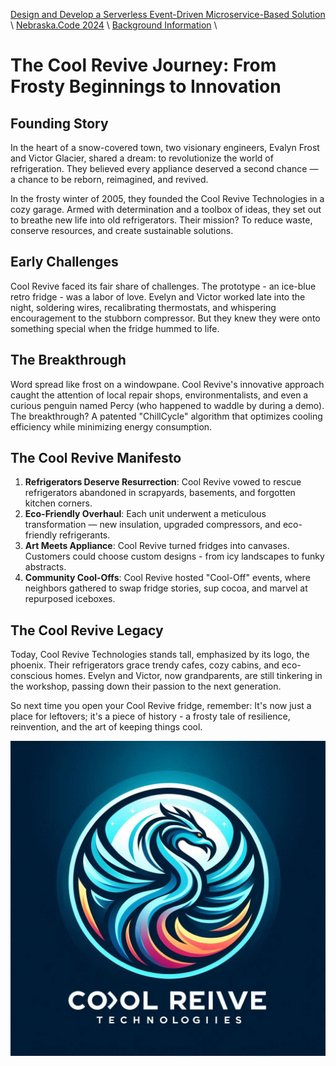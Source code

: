 [Design and Develop a Serverless Event-Driven Microservice-Based Solution](https://github.com/TaleLearnCode/EDAMicroserviceWorkshop) \ [Nebraska.Code 2024](README.md)  \ [Background Information](README.md) \

# The Cool Revive Journey: From Frosty Beginnings to Innovation

## Founding Story

In the heart of a snow-covered town, two visionary engineers, Evalyn Frost and Victor Glacier, shared a dream: to revolutionize the world of refrigeration. They believed every appliance deserved a second chance — a chance to be reborn, reimagined, and revived.

In the frosty winter of 2005, they founded the Cool Revive Technologies in a cozy garage. Armed with determination and a toolbox of ideas, they set out to breathe new life into old refrigerators. Their mission? To reduce waste, conserve resources, and create sustainable solutions.

## Early Challenges

Cool Revive faced its fair share of challenges. The prototype - an ice-blue retro fridge - was a labor of love. Evelyn and Victor worked late into the night, soldering wires, recalibrating thermostats, and whispering encouragement to the stubborn compressor. But they knew they were onto something special when the fridge hummed to life.

## The Breakthrough

Word spread like frost on a windowpane. Cool Revive's innovative approach caught the attention of local repair shops, environmentalists, and even a curious penguin named Percy (who happened to waddle by during a demo). The breakthrough? A patented "ChillCycle" algorithm that optimizes cooling efficiency while minimizing energy consumption.

## The Cool Revive Manifesto

1. **Refrigerators Deserve Resurrection**: Cool Revive vowed to rescue refrigerators abandoned in scrapyards, basements, and forgotten kitchen corners.
2. **Eco-Friendly Overhaul**: Each unit underwent a meticulous transformation — new insulation, upgraded compressors, and eco-friendly refrigerants.
3. **Art Meets Appliance**: Cool Revive turned fridges into canvases. Customers could choose custom designs - from icy landscapes to funky abstracts.
4. **Community Cool-Offs**: Cool Revive hosted "Cool-Off" events, where neighbors gathered to swap fridge stories, sup cocoa, and marvel at repurposed iceboxes.

## The Cool Revive Legacy

Today, Cool Revive Technologies stands tall, emphasized by its logo, the phoenix. Their refrigerators grace trendy cafes, cozy cabins, and eco-conscious homes. Evelyn and Victor, now grandparents, are still tinkering in the workshop, passing down their passion to the next generation.

So next time you open your Cool Revive fridge, remember: It's now just a place for leftovers; it's a piece of history - a frosty tale of resilience, reinvention, and the art of keeping things cool.

![_8c561ec2-4654-44da-b726-bba86ec8bb94](./assets/_8c561ec2-4654-44da-b726-bba86ec8bb94.jpg)
